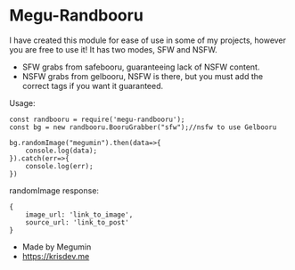 # Megu-Randbooru
I have created this module for ease of use in some of my projects, however you are free to use it!
It has two modes, SFW and NSFW.
- SFW grabs from safebooru, guaranteeing lack of NSFW content.
- NSFW grabs from gelbooru, NSFW is there, but you must add the correct tags if you want it guaranteed.

Usage:
```
const randbooru = require('megu-randbooru');
const bg = new randbooru.BooruGrabber("sfw");//nsfw to use Gelbooru

bg.randomImage("megumin").then(data=>{
    console.log(data);
}).catch(err=>{
    console.log(err);
})
```

randomImage response:
```
{
    image_url: 'link_to_image',
    source_url: 'link_to_post'
}
```

- Made by Megumin
- https://krisdev.me